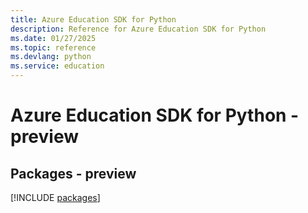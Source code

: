 ```yaml
---
title: Azure Education SDK for Python
description: Reference for Azure Education SDK for Python
ms.date: 01/27/2025
ms.topic: reference
ms.devlang: python
ms.service: education
---
```

# Azure Education SDK for Python - preview
## Packages - preview
[!INCLUDE [packages](education-index.md)]